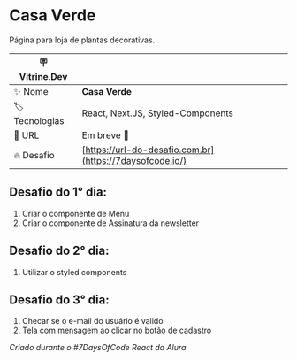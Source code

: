 # Casa Verde

Página para loja de plantas decorativas.

| :placard: Vitrine.Dev |     |
| -------------  | --- |
| :sparkles: Nome        | **Casa Verde**
| :label: Tecnologias | React, Next.JS, Styled-Components
| :rocket: URL         | Em breve 🚧
| :fire: Desafio     | [https://url-do-desafio.com.br](https://7daysofcode.io/)

## Desafio do 1° dia:
1. Criar o componente de Menu
2. Criar o componente de Assinatura da newsletter

## Desafio do 2° dia:
1. Utilizar o styled components

## Desafio do 3° dia:
1. Checar se o e-mail do usuário é valido
2. Tela com mensagem ao clicar no botão de cadastro 

*Criado durante o #7DaysOfCode React da Alura* 

